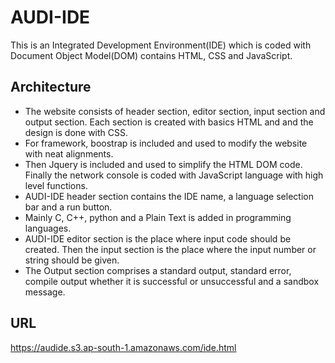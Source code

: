# AUDI-IDE
This is an Integrated Development Environment(IDE) which is coded with Document Object Model(DOM) contains HTML, CSS and JavaScript.
## Architecture
- The website consists of header section, editor section, input section and output section. Each section is created with basics HTML and and the design is done with CSS.
- For framework, boostrap is included and used to modify the website with neat alignments.
- Then Jquery is included and used to simplify the HTML DOM code. Finally the network console is coded with JavaScript language with high level functions.
- AUDI-IDE header section contains the IDE name, a language selection bar and a run button.
- Mainly C, C++, python and a Plain Text is added in programming languages.
- AUDI-IDE editor section is the place where input code should be created. Then the input section is the place where the input number or string should be given.
- The Output section comprises a standard output, standard error, compile output whether it is successful or unsuccessful and a sandbox message.
## URL
https://audide.s3.ap-south-1.amazonaws.com/ide.html



